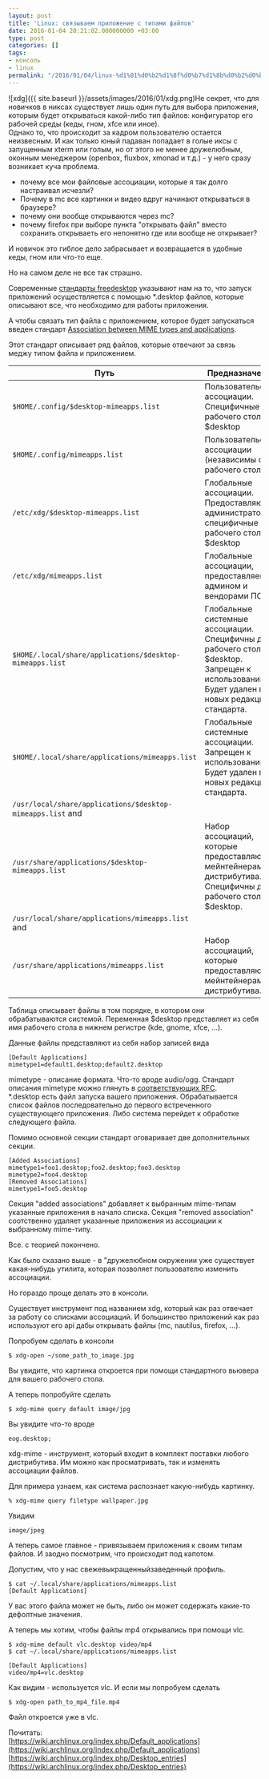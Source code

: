 ```yaml
---
layout: post
title: 'Linux: связываем приложение с типами файлов'
date: 2016-01-04 20:21:02.000000000 +03:00
type: post
categories: []
tags:
- консоль
- linux
permalink: "/2016/01/04/linux-%d1%81%d0%b2%d1%8f%d0%b7%d1%8b%d0%b2%d0%b0%d0%b5%d0%bc-%d0%bf%d1%80%d0%b8%d0%bb%d0%be%d0%b6%d0%b5%d0%bd%d0%b8%d0%b5-%d1%81-%d1%82%d0%b8%d0%bf%d0%b0%d0%bc%d0%b8-%d1%84%d0%b0%d0%b9%d0%bb%d0%be/"
---
```

![xdg]({{ site.baseurl }}/assets/images/2016/01/xdg.png)Не секрет, что для новичков в никсах существует лишь один путь для выбора приложения, которым будет открываться какой-либо тип файлов: конфигуратор его рабочей среды (кеды, гном, xfce или иное).  
Однако то, что происходит за кадром пользователю остается неизвесным. И как только юный падаван попадает в голые иксы с запущенным xterm или голым, но от этого не менее дружелюбным, оконным менеджером (openbox, fluxbox, xmonad и т.д.) - у него сразу возникает куча проблема.

- почему все мои файловые ассоциации, которые я так долго настраивал исчезли?
- Почему в mc все картинки и видео вдруг начинают открываться в браузере?
- почему они вообще открываются через mc?
- почему firefox при выборе пункта "открывать файл" вместо сохранить открываеть его непонятно где или вообще не открывает?

И новичок это гиблое дело забрасывает и возвращается в удобные кеды, гном или что-то еще.

Но на самом деле не все так страшно.

Современные [стандарты freedesktop](http://standards.freedesktop.org/desktop-entry-spec/latest/) указывают нам на то, что запуск приложений осуществляется с помощью *.desktop файлов, которые описывают все, что необходимо для работы приложения.

А чтобы связать тип файла с приложением, которое будет запускаться введен стандарт [Association between MIME types and applications](http://standards.freedesktop.org/mime-apps-spec/mime-apps-spec-1.0.html).

Этот стандарт описывает ряд файлов, которые отвечают за связь меджу типом файла и приложением.

| Путь | Предназначение |
| --- | --- |
| `$HOME/.config/$desktop-mimeapps.list` | Пользовательские ассоциации. Специфичные для рабочего стола $desktop |
| `$HOME/.config/mimeapps.list` | Пользовательские ассоциации (независимы от рабочего стола) |
| `/etc/xdg/$desktop-mimeapps.list` | Глобальные ассоциации. Предоставляются администратором. специфичные для рабочего стола $desktop |
| `/etc/xdg/mimeapps.list` | Глобальные ассоциации, предоставляемые админом и вендорами ПО. |
| `$HOME/.local/share/applications/$desktop-mimeapps.list` | Глобальные системные ассоциации. Специфичны для рабочего стола $desktop. Запрещен к использованию. Будет удален в новых редакциях стандарта. |
| `$HOME/.local/share/applications/mimeapps.list` | Глобальные системные ассоциации. Запрещен к использованию. Будет удален в новых редакциях стандарта. |
| `/usr/local/share/applications/$desktop-mimeapps.list` and  
`/usr/share/applications/$desktop-mimeapps.list` | Набор ассоциаций, которые предоставляются мейнтейнерами дистрибутива. Специфичны для рабочего стола $desktop. |
| `/usr/local/share/applications/mimeapps.list` and  
`/usr/share/applications/mimeapps.list` | Набор ассоциаций, которые предоставляются мейнтейнерами дистрибутива. |

Таблица описывает файлы в том порядке, в котором они обрабатываются системой. Переменная $desktop представляет из себя имя рабочего стола в нижнем регистре (kde, gnome, xfce, ...).

Данные файлы представляют из себя набор записей вида

```
[Default Applications]  
mimetype1=default1.desktop;default2.desktop
```

mimetype - описание формата. Что-то вроде audio/ogg. Стандарт описания mimetype можно глянуть в [соответствующих RFC](https://en.wikipedia.org/wiki/MIME).  
*.desktop есть файл запуска вашего приложения. Обрабатывается список файлов последовательно до первого встреченного существующего приложения. Либо система перейдет к обработке следующего файла.

Помимо основной секции стандарт оговаривает две дополнительных секции.

```
[Added Associations]  
mimetype1=foo1.desktop;foo2.desktop;foo3.desktop  
mimetype2=foo4.desktop  
[Removed Associations]  
mimetype1=foo5.desktop  

```

Секция "added associations" добавляет к выбранным mime-типам указанные приложения в начало списка. Секция "removed association" соотственно удаляет указанные приложения из ассоциации к выбранному mime-типу.

Все. с теорией покончено.

Как было сказано выше - в "дружелюбном окружении уже существует какая-нибудь утилита, которая позволяет пользователю изменить ассоциации.

Но гораздо проще делать это в консоли.

Существует инструмент под названием xdg, который как раз отвечает за работу со списками ассоциаций. И большинство приложений как раз используют его api дабы открывать файлы (mc, nautilus, firefox, ...).

Попробуем сделать в консоли

```
$ xdg-open ~/some_path_to_image.jpg
```

Вы увидите, что картинка откроется при помощи стандартного вьювера для вашего рабочего стола.

А теперь попробуйте сделать

```
$ xdg-mime query default image/jpg
```

Вы увидите что-то вроде

```
eog.desktop;
```

xdg-mime - инструмент, который входит в комплект поставки любого дистрибутива. Им можно как просматривать, так и изменять ассоциации файлов.

Для примера узнаем, как система распознает какую-нибудь картинку.

```
% xdg-mime query filetype wallpaper.jpg
```

Увидим

```
image/jpeg
```

А теперь самое главное - привязываем приложения к своим типам файлов. И заодно посмотрим, что происходит под капотом.

Допустим, что у нас свежевыкращенныйзаведенный профиль.

```
$ cat ~/.local/share/applications/mimeapps.list  
[Default Applications]  

```

У вас этого файла может не быть, либо он может содержать какие-то дефолтные значения.

А теперь мы хотим, чтобы файлы mp4 открывались при помощи vlc.

```
$ xdg-mime default vlc.desktop video/mp4  
$ cat ~/.local/share/applications/mimeapps.list

[Default Applications]  
video/mp4=vlc.desktop
```

Как видим - используется vlc. И если мы попробуем сделать

```
$ xdg-open path_to_mp4_file.mp4
```

Файл откроется уже в vlc.

Почитать:  
[https://wiki.archlinux.org/index.php/Default_applications](https://wiki.archlinux.org/index.php/Default_applications)  
[https://wiki.archlinux.org/index.php/Desktop_entries](https://wiki.archlinux.org/index.php/Desktop_entries)

